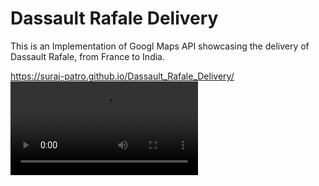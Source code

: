 # Dassault Rafale Delivery

This is an Implementation of Googl Maps API showcasing the delivery of Dassault Rafale, from France to India.

https://suraj-patro.github.io/Dassault_Rafale_Delivery/ 
![](screen-capture.webm)
